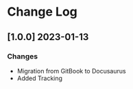 # Change Log

## [1.0.0] 2023-01-13
### Changes

- Migration from GitBook to Docusaurus
- Added Tracking

